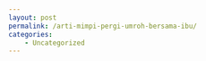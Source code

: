 ```yaml
---
layout: post
permalink: /arti-mimpi-pergi-umroh-bersama-ibu/
categories:
    - Uncategorized
---
```


